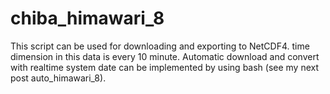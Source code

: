 # chiba_himawari_8
This script can be used for downloading and exporting to NetCDF4.  time dimension in this data is every 10 minute. Automatic download and convert with realtime system date can be implemented by using bash  (see my next post auto_himawari_8).
